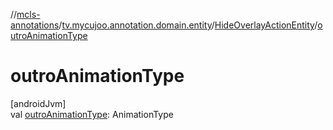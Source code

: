 //[mcls-annotations](../../../index.md)/[tv.mycujoo.annotation.domain.entity](../index.md)/[HideOverlayActionEntity](index.md)/[outroAnimationType](outro-animation-type.md)

# outroAnimationType

[androidJvm]\
val [outroAnimationType](outro-animation-type.md): AnimationType
